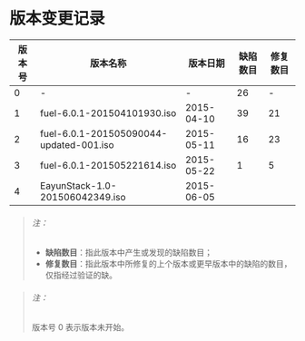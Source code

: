 # 版本变更记录

|版本号|版本名称|版本日期|缺陷数目|修复数目|
|------|--------|--------|--------|--------|
|0|-|-|26|-|
|1|fuel-6.0.1-201504101930.iso|2015-04-10|39|21|
|2|fuel-6.0.1-201505090044-updated-001.iso|2015-05-11|16|23|
|3|fuel-6.0.1-201505221614.iso|2015-05-22|1|5|
|4|EayunStack-1.0-201506042349.iso|2015-06-05|||

> ###### 注：
> * **缺陷数目**：指此版本中产生或发现的缺陷数目；
> * **修复数目**：指此版本中所修复的上个版本或更早版本中的缺陷的数目，仅指经过验证的缺。

> ###### 注：
> 版本号 0 表示版本未开始。
